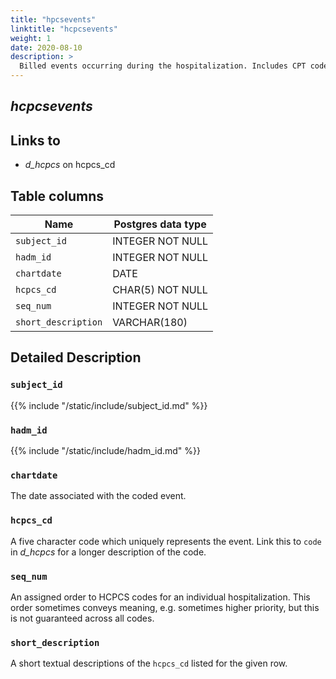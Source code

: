 ```yaml
---
title: "hpcsevents"
linktitle: "hcpcsevents"
weight: 1
date: 2020-08-10
description: >
  Billed events occurring during the hospitalization. Includes CPT codes.
---
```


## *hcpcsevents*

## Links to

* *d_hcpcs* on hcpcs_cd

<!--

# Important considerations

-->

## Table columns

Name | Postgres data type
---- | ----
`subject_id` | INTEGER NOT NULL
`hadm_id` | INTEGER NOT NULL
`chartdate` | DATE
`hcpcs_cd` | CHAR(5) NOT NULL
`seq_num` | INTEGER NOT NULL
`short_description` | VARCHAR(180)

## Detailed Description

### `subject_id`

{{% include "/static/include/subject_id.md" %}}

### `hadm_id`

{{% include "/static/include/hadm_id.md" %}}

### `chartdate`

The date associated with the coded event.

### `hcpcs_cd`

A five character code which uniquely represents the event.
Link this to `code` in *d_hcpcs* for a longer description of the code.

### `seq_num`

An assigned order to HCPCS codes for an individual hospitalization. This order sometimes conveys meaning, e.g. sometimes higher priority, but this is not guaranteed across all codes.

### `short_description`

A short textual descriptions of the `hcpcs_cd` listed for the given row.
